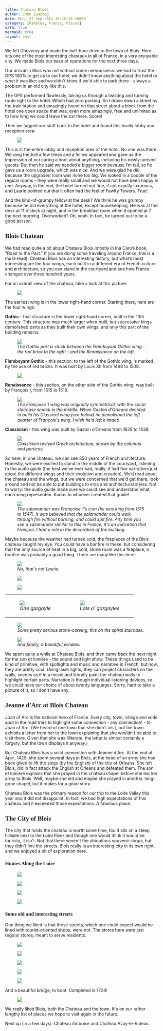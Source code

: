 ```yaml
---
title: Chateau Blois
author: John Zumsteg
date: Mon, 27 Sep 2021 15:15:35 +0000
category: [Rambles, France, Places]
math: true
mermaid: true
layout: post
---
```

We left Cheverny and made the half-hour drive to the town of Blois. Here sits one of the most interesting chateaux in all of France, in a very enjoyable city. We made Blois our base of operations for the next three days.

Our arrival in Blois was not without some nervousness: we had to trust the GPS 100% to get us to our hotel; we didn't know anything about the hotel or what it was like; and we didn't know if we'd able to park there - always a problem in an old city like this.

The GPS performed flawlessly, taking us through a twisting and turning route right to the hotel. Which had zero parking. So I drove down a street by the train station and amazingly found on that street about a block from the hotel one open space that was, even more amazingly, free and unlimited as to how long we could leave the car there. Score!

Then we lugged our stuff back to the hotel and found this lovely lobby and reception area:

<figure class = "landscape">
	<img src="{{site.url}}/assets/images/2021/09/IMG_4642.jpg"/>
	<figcaption></figcaption>
</figure>



This is it: the entire lobby and reception area of the hotel. No one was there. We rang the bell a few times and a fellow appeared and gave us the impression of not caring a hoot about anything, including his newly-arrived guests. But then he said we needed a bigger room because I’m tall, so he gave us a room upgrade, which was nice. And we were glad he did, because the upgraded room was none too big. We looked in a couple of the regular rooms - they were really small and we would not have been happy in one. Anyway, in the end, the hotel turned out fine, if not exactly luxurious, and Laurie pointed out that it often had the feel of Fawlty Towers. True!

And the kind-of-grumpy fellow at the desk? We think he was grumpy because he did everything at the hotel, except housekeeping. He was at the desk at 11 o'clock at night, and in the breakfast room when it opened at 7 the next morning. Overworked? Oh, yeah. In fact, he turned out to be a good person.
<h2 style="font-family: verdana;">Blois Chateau</h2>
We had read quite a bit about Chateau Blois (mostly in Ina Caro’s book, "Road to the Past." If you are doing some traveling around France, this is a must-read). Chateau Blois has an interesting history, but what’s most interesting are the four wings, each built in a different era of French culture and architecture, so you can stand in the courtyard and see how France changed over three hundred years.

For an overall view of the chateau, take a look at this picture:

<figure class = "landscape">
	<img src="{{site.url}}/assets/images/2021/09/Chateau-de-Blois.jpg"/>
	<figcaption></figcaption>
</figure>


The earliest wing is in the lower right-hand corner. Starting there, here are the four wings:

<strong>Gothic</strong> - that structure in the lower right-hand corner, built in the 13th century. This structure was much larger when built, but successive kings demolished parts as they built their own wings, and only this part of the building remains.

<figure class = "landscape">
	<img src="{{site.url}}/assets/images/2021/09/DSC01380.jpg"/>
	<figcaption><em>The Gothic part is stuck between the Flamboyant Gothic wing - the red brick to the right - and the Renaissance on the left.</em></figcaption>
</figure>



<strong>Flamboyant Gothic</strong> - this section, to the left of the Gothic wing, is marked by the use of red bricks. It was built by Louis XII from 1498 to 1508.

<figure class = "landscape">
	<img src="{{site.url}}/assets/images/2021/09/DSC01382.jpg"/>
	<figcaption></figcaption>
</figure>


<strong>Renaissance</strong> - this section, on the other side of the Gothic wing, was built by François I, from 1515 to 1519.

<figure class = "landscape">
	<img src="{{site.url}}/assets/images/2021/09/DSC01383.jpg"/>
	<figcaption><em>The Françoise 1 wing was originally symmetrical, with the spiral staircase smack in the middle. When Gaston d'Orleans decided to build his Classical wing (see below) he demolished the left quarter of François's wing. I wish he'd left it intact!</em></figcaption>
</figure>



<strong>Classicism</strong> - this wing was built by Gaston d’Orleans from 1635 to 1638.

<figure class = "landscape">
	<img src="{{site.url}}/assets/images/2021/09/DSC01384.jpg"/>
	<figcaption><em>Classicism revived Greek architecture, shown by the columns and porticos.</em></figcaption>
</figure>



So here, in one chateau, we can see 350 years of French architecture. Honestly, we were excited to stand in the middle of the courtyard, listening to the audio guide (the best we’ve ever had, really; it had five&nbsp;narratives just about the different wings and their evolution and creation). We’d read about the chateau and the wings, but we were concerned that we'd get there, look around and not be able to put buildings to eras and architectural styles. Not to worry: the audio guide made sure we could see and understand what each wing represented. Kudos to whoever created that guide!

<figure class = "landscape">
	<img src="{{site.url}}/assets/images/2021/09/DSC01395.jpg"/>
	<figcaption><em>The salamander was Françoise 1's icon (he was king from 1515 to 1547). It was believed that the salamander could walk through fire without burning, and could spit fire. Any time you see a salamander similar to this in France, it's an indication that François 1 had a role in the decoration of the building.</em></figcaption>
</figure>



Maybe because the weather had turned cold, the fireplaces of the Blois chateau caught my eye. You could have a bonfire in these, but considering that the only source of heat in a big, cold, stone room was a fireplace, a bonfire was probably a good thing. There are many like this here:

<figure class = "portrait">
	<img src="{{site.url}}/assets/images/2021/09/DSC01403.jpg"/>
	<figcaption><em>No, that's not Laurie.</em></figcaption>
</figure>



<figure class = "landscape">
	<img src="{{site.url}}/assets/images/2021/09/DSC01422.jpg"/>
	<figcaption></figcaption>
</figure>

<figure class = "portrait">
	<img src="{{site.url}}/assets/images/2021/09/DSC01412.jpg"/>
	<figcaption></figcaption>
</figure>


<table>
<tbody>
<tr>
<td>

<figure class = "portrait">
	<img src="{{site.url}}/assets/images/2021/09/DSC01410.jpg"/>
	<figcaption><em>One gargoyle</em></figcaption>
</figure>

</td>
<td>

<figure class = "portrait">
	<img src="{{site.url}}/assets/images/2021/09/DSC01409.jpg"/>
	<figcaption><em>Lots o' gargoyles</em></figcaption>
</figure>

</td>
</tr>
</tbody>
</table>
<figure class = "landscape">
	<img src="{{site.url}}/assets/images/2021/09/DSC01417.jpg"/>
	<figcaption><em>Some pretty serious stone-carving, this on the spiral staircase.</em></figcaption>
</figure>



<figure class = "portrait">
	<img src="{{site.url}}/assets/images/2021/09/DSC01411.jpg"/>
	<figcaption><em>And finally, a beautiful window.</em></figcaption>
</figure>



We spent quite a while at Chateau Blois, and then came back the next night for the&nbsp;son et lumière -&nbsp;the sound and light show. These things used to be kind of primitive, with spotlights and music and narrative in French, but now, they are pretty cool. Using laser lights, they can project characters on the walls, scenes as if in a movie and literally paint the chateau walls to highlight certain parts. Narration is though individual listening devices, so we could have our choice of about twenty languages. Sorry, hard to take a picture of it, so I don't have any.
<h2 style="font-family: verdana;">Jeanne d'Arc at Blois Chateau</h2>
Joan of Arc is&nbsp;the national hero of France. Every city, town, village and wide spot in the road tries to highlight some connection - any connection! - to Joan of Arc. (We heard of one town that she didn't visit, but the town exhibits a letter from her to the town explaining that she wouldn't be able to visit there. Given that she was illiterate, the letter is almost certainly a forgery, but the town displays it anyway.)

But Chateau Blois has a solid connection with Jeanne d'Arc. At the end of April, 1429, she spent several days in Blois, at the head of an army she had been given to lift the siege (by the English) of the city of Orleans. She left Blois, did in fact attack the English at Orleans and defeated them. The&nbsp;son et lumière&nbsp;explains that she prayed in the chateau chapel before she led her army to Blois. Well, maybe she did and maybe she prayed in another, long-gone chapel, but it makes for a good story.

Chateau Blois was the primary reason for our trip to the Loire Valley this year and it did not disappoint. In fact, we had high expectations of this chateau and it exceeded those expectations. A fabulous place.
<h2 style="font-family: verdana;">The City of Blois</h2>
The city that holds the chateau is worth some time, too It sits on a steep hillside next to the Loire River and though one would think it would be touristy, it isn't. Not that there weren't the ubiquitous souvenir shops, but they didn't line the streets. Blois really is an interesting city in its own right, and we enjoyed a bit of exploration here.
<h3 style="font-family: verdana;">Houses Along the Loire</h3>
<figure class = "landscape">
	<img src="{{site.url}}/assets/images/2021/09/DSC01523.jpg"/>
	<figcaption></figcaption>
</figure>

 <figure class = "landscape">
	<img src="{{site.url}}/assets/images/2021/09/DSC01515.jpg"/>
	<figcaption></figcaption>
</figure>

 <figure class = "landscape">
	<img src="{{site.url}}/assets/images/2021/09/DSC01512.jpg"/>
	<figcaption></figcaption>
</figure>

 <figure class = "landscape">
	<img src="{{site.url}}/assets/images/2021/09/DSC01507.jpg"/>
	<figcaption></figcaption>
</figure>


<h3 style="font-family: verdana;">Some old and interesting streets</h3>
One thing we liked is that these streets, which one could expect would be lined with tourist-oriented shops, were not. The stores here were just regular stores, meant to serve residents.
<figure class = "portrait">
	<img src="{{site.url}}/assets/images/2021/09/DSC01491.jpg"/>
	<figcaption></figcaption>
</figure>



<figure class = "portrait">
	<img src="{{site.url}}/assets/images/2021/09/DSC01536.jpg"/>
	<figcaption></figcaption>
</figure>


<figure class = "portrait">
	<img src="{{site.url}}/assets/images/2021/09/DSC01533.jpg"/>
	<figcaption></figcaption>
</figure>


<figure class = "portrait">
	<img src="{{site.url}}/assets/images/2021/09/DSC01467.jpg"/>
	<figcaption></figcaption>
</figure>



<figure class = "landscape">
	<img src="{{site.url}}/assets/images/2021/09/DSC01494.jpg"/>
	<figcaption></figcaption>
</figure>


And a beautiful bridge, to boot. Completed in 1724!
<figure class = "landscape">
	<img src="{{site.url}}/assets/images/2021/09/DSC01518.jpg"/>
	<figcaption></figcaption>
</figure>


We really liked Blois, both the Chateau and the town. It's on our rather lengthy list of places we hope to visit again in the future.

Next up (in a few days): Chateau Amboise and Chateau Azay-le-Rideau.
